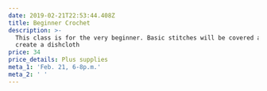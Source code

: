 ```yaml
---
date: 2019-02-21T22:53:44.408Z
title: Beginner Crochet
description: >-
  This class is for the very beginner. Basic stitches will be covered as you
  create a dishcloth
price: 34
price_details: Plus supplies
meta_1: 'Feb. 21, 6-8p.m.'
meta_2: ' '
---
```


